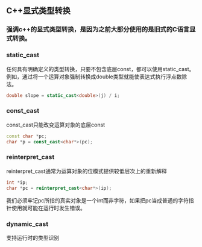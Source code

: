 ## C++显式类型转换 ##
### 强调c++的显式类型转换，是因为之前大部分使用的是旧式的C语言显式转换。 ###
### static_cast ###
任何具有明确定义的类型转换，只要不包含底层const，都可以使用static_cast。例如，通过将一个运算对象强制转换成double类型就能使表达式执行浮点数除法。
```cpp
double slope = static_cast<double>(j) / i;
```

### const_cast ###
const_cast只能改变运算对象的底层const
```cpp
const char *pc;
char *p = const_cast<char*>(pc);
```
### reinterpret_cast ###
reinterpret_cast通常为运算对象的位模式提供较低层次上的重新解释
```cpp
int *ip;
char *pc = reinterpret_cast<char*>(ip);
```
我们必须牢记pc所指的真实对象是一个int而非字符，如果把pc当成普通的字符指针使用就可能在运行时发生错误。

### dynamic_cast ###
支持运行时的类型识别
